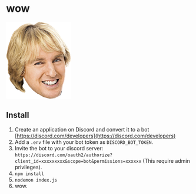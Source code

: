 # wow

![owen](/media/face.png)

## Install

1. Create an application on Discord and convert it to a bot [https://discord.com/developers](https://discord.com/developers)
1. Add a `.env` file with your bot token as `DISCORD_BOT_TOKEN`.
1. Invite the bot to your discord server: `https://discord.com/oauth2/authorize?client_id=xxxxxxxxx&scope=bot&permissions=xxxxxx` (This require admin privileges).
1. `npm install`
1. `nodemon index.js`
1. wow.
